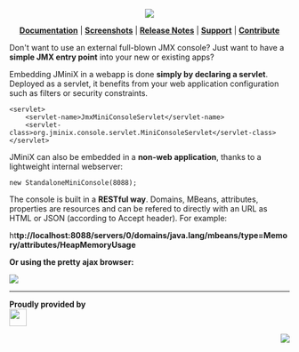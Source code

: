 <p align='center'><img src='http://jminix.googlecode.com/svn/wiki/images/jminix-logo.png' /></p>

<p align='center'><b><a href='Documentation.md'>Documentation</a></b> | <b><a href='Screenshots.md'>Screenshots</a></b> | <b><a href='ReleaseNotes.md'>Release Notes</a></b> | <b><a href='http://groups.google.com/group/jminix-users'>Support</a></b> | <b><a href='Contribute.md'>Contribute</a></b></p>

Don't want to use an external full-blown JMX console? Just want to have a **simple JMX entry point** into your new or existing apps?

Embedding JMiniX in a webapp is done **simply by declaring a servlet**. Deployed as a servlet, it benefits from your web application configuration such as filters or security constraints.

```
<servlet>
    <servlet-name>JmxMiniConsoleServlet</servlet-name>
    <servlet-class>org.jminix.console.servlet.MiniConsoleServlet</servlet-class>
</servlet> 
```

JMiniX can also be embedded in a **non-web application**, thanks to a lightweight internal webserver:

```
new StandaloneMiniConsole(8088);
```

The console is built in a **RESTful way**. Domains, MBeans, attributes, properties are resources and can be refered to directly with an URL as HTML or JSON (according to Accept header). For example:

ht<b />tp://localhost:8088/servers/0/domains/java.lang/mbeans/type=Memory/attributes/HeapMemoryUsage

Or using the pretty ajax browser:

<a href='http://code.google.com/p/jminix/wiki/Screenshots'><img src='http://jminix.googlecode.com/svn/wiki/screenshots/snap011.png' border='0' /></a>


---


Proudly provided by<br />
<a href='http://www.post.ch'>
<img src='http://www.post.ch/en/post-logo.gif' border='0' height='31' /></a>

<p align='right'><img src='http://jminix.googlecode.com/svn/wiki/images/jminix-cricket.png' /></p>